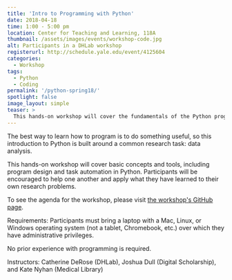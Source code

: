 ```yaml
---
title: 'Intro to Programming with Python'
date: 2018-04-18
time: 1:00 - 5:00 pm
location: Center for Teaching and Learning, 118A
thumbnail: /assets/images/events/workshop-code.jpg
alt: Participants in a DHLab workshop
registerurl: http://schedule.yale.edu/event/4125604
categories:
  - Workshop
tags:
  - Python
  - Coding
permalink: '/python-spring18/'
spotlight: false
image_layout: simple
teaser: >
  This hands-on workshop will cover the fundamentals of the Python programming language.
---
```

The best way to learn how to program is to do something useful, so this introduction to Python is built around a common research task: data analysis.

This hands-on workshop will cover basic concepts and tools, including program design and task automation in Python. Participants will be encouraged to help one another and apply what they have learned to their own research problems.

To see the agenda for the workshop, please visit <a href='https://nesclic.github.io/2018-04-18-YUL/' target='_blank'>the workshop's GitHub page</a>.

Requirements: Participants must bring a laptop with a Mac, Linux, or Windows operating system (not a tablet, Chromebook, etc.) over which they have administrative privileges. 

No prior experience with programming is required.

Instructors: Catherine DeRose (DHLab), Joshua Dull (Digital Scholarship), and Kate Nyhan (Medical Library)